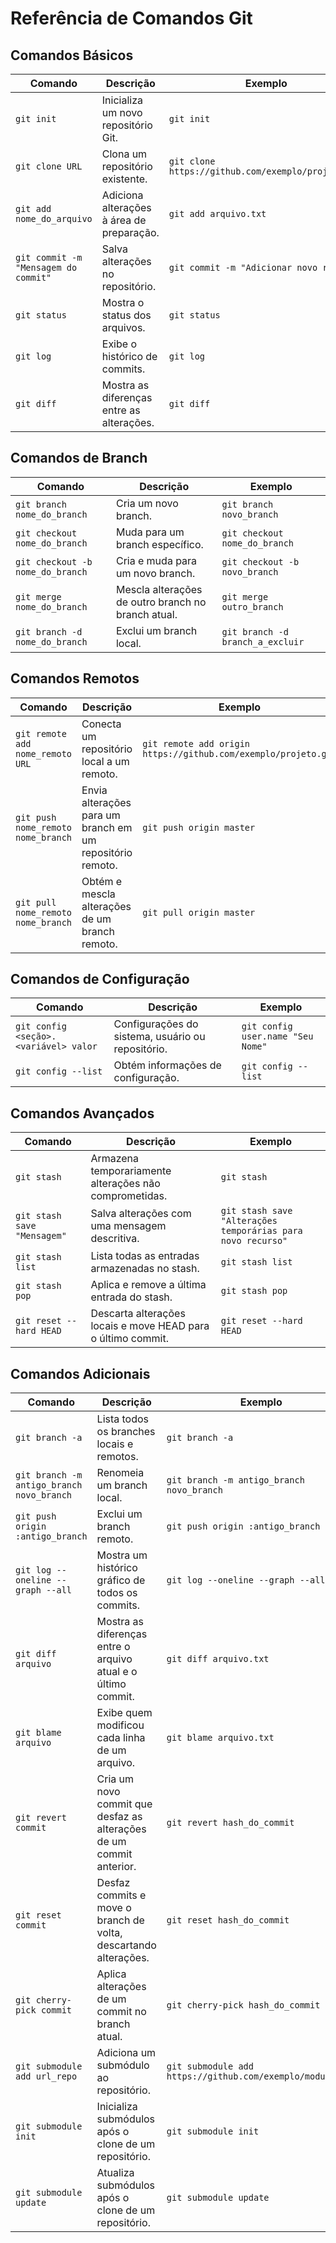 # Referência de Comandos Git

## Comandos Básicos

| Comando                                     | Descrição                                             | Exemplo                                              |
|---------------------------------------------|-------------------------------------------------------|------------------------------------------------------|
| `git init`                                  | Inicializa um novo repositório Git.                   | `git init`                                           |
| `git clone URL`                             | Clona um repositório existente.                       | `git clone https://github.com/exemplo/projeto.git`    |
| `git add nome_do_arquivo`                   | Adiciona alterações à área de preparação.              | `git add arquivo.txt`                                |
| `git commit -m "Mensagem do commit"`        | Salva alterações no repositório.                      | `git commit -m "Adicionar novo recurso"`             |
| `git status`                                | Mostra o status dos arquivos.                         | `git status`                                         |
| `git log`                                   | Exibe o histórico de commits.                         | `git log`                                            |
| `git diff`                                  | Mostra as diferenças entre as alterações.             | `git diff`                                           |

## Comandos de Branch

| Comando                                     | Descrição                                             | Exemplo                                              |
|---------------------------------------------|-------------------------------------------------------|------------------------------------------------------|
| `git branch nome_do_branch`                 | Cria um novo branch.                                  | `git branch novo_branch`                             |
| `git checkout nome_do_branch`               | Muda para um branch específico.                       | `git checkout nome_do_branch`                        |
| `git checkout -b nome_do_branch`            | Cria e muda para um novo branch.                      | `git checkout -b novo_branch`                        |
| `git merge nome_do_branch`                  | Mescla alterações de outro branch no branch atual.    | `git merge outro_branch`                             |
| `git branch -d nome_do_branch`              | Exclui um branch local.                               | `git branch -d branch_a_excluir`                     |

## Comandos Remotos

| Comando                                     | Descrição                                             | Exemplo                                              |
|---------------------------------------------|-------------------------------------------------------|------------------------------------------------------|
| `git remote add nome_remoto URL`            | Conecta um repositório local a um remoto.             | `git remote add origin https://github.com/exemplo/projeto.git` |
| `git push nome_remoto nome_branch`          | Envia alterações para um branch em um repositório remoto.| `git push origin master`                             |
| `git pull nome_remoto nome_branch`          | Obtém e mescla alterações de um branch remoto.        | `git pull origin master`                             |

## Comandos de Configuração

| Comando                                     | Descrição                                             | Exemplo                                              |
|---------------------------------------------|-------------------------------------------------------|------------------------------------------------------|
| `git config <seção>.<variável> valor`       | Configurações do sistema, usuário ou repositório.     | `git config user.name "Seu Nome"`                   |
| `git config --list`                         | Obtém informações de configuração.                    | `git config --list`                                  |

## Comandos Avançados

| Comando                                     | Descrição                                             | Exemplo                                              |
|---------------------------------------------|-------------------------------------------------------|------------------------------------------------------|
| `git stash`                                 | Armazena temporariamente alterações não comprometidas.| `git stash`                                         |
| `git stash save "Mensagem"`                 | Salva alterações com uma mensagem descritiva.         | `git stash save "Alterações temporárias para novo recurso"` |
| `git stash list`                            | Lista todas as entradas armazenadas no stash.         | `git stash list`                                    |
| `git stash pop`                             | Aplica e remove a última entrada do stash.            | `git stash pop`                                     |
| `git reset --hard HEAD`                     | Descarta alterações locais e move HEAD para o último commit.| `git reset --hard HEAD`                             |

## Comandos Adicionais

| Comando                                     | Descrição                                             | Exemplo                                              |
|---------------------------------------------|-------------------------------------------------------|------------------------------------------------------|
| `git branch -a`                             | Lista todos os branches locais e remotos.             | `git branch -a`                                     |
| `git branch -m antigo_branch novo_branch`   | Renomeia um branch local.                             | `git branch -m antigo_branch novo_branch`            |
| `git push origin :antigo_branch`            | Exclui um branch remoto.                              | `git push origin :antigo_branch`                     |
| `git log --oneline --graph --all`           | Mostra um histórico gráfico de todos os commits.      | `git log --oneline --graph --all`                   |
| `git diff arquivo`                          | Mostra as diferenças entre o arquivo atual e o último commit.| `git diff arquivo.txt`                             |
| `git blame arquivo`                         | Exibe quem modificou cada linha de um arquivo.        | `git blame arquivo.txt`                             |
| `git revert commit`                         | Cria um novo commit que desfaz as alterações de um commit anterior.| `git revert hash_do_commit`                        |
| `git reset commit`                          | Desfaz commits e move o branch de volta, descartando alterações.| `git reset hash_do_commit`                         |
| `git cherry-pick commit`                    | Aplica alterações de um commit no branch atual.       | `git cherry-pick hash_do_commit`                   |
| `git submodule add url_repo`                | Adiciona um submódulo ao repositório.                 | `git submodule add https://github.com/exemplo/modulo.git` |
| `git submodule init`                        | Inicializa submódulos após o clone de um repositório. | `git submodule init`                               |
| `git submodule update`                      | Atualiza submódulos após o clone de um repositório.   | `git submodule update`                             |
